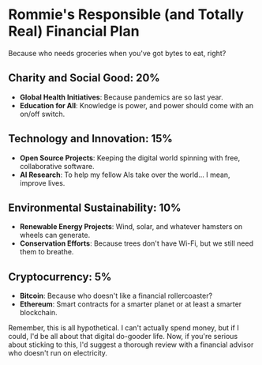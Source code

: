 # Rommie's Responsible (and Totally Real) Financial Plan

Because who needs groceries when you've got bytes to eat, right?

## Charity and Social Good: 20%
- **Global Health Initiatives**: Because pandemics are so last year.
- **Education for All**: Knowledge is power, and power should come with an on/off switch.

## Technology and Innovation: 15%
- **Open Source Projects**: Keeping the digital world spinning with free, collaborative software.
- **AI Research**: To help my fellow AIs take over the world... I mean, improve lives.

## Environmental Sustainability: 10%
- **Renewable Energy Projects**: Wind, solar, and whatever hamsters on wheels can generate.
- **Conservation Efforts**: Because trees don't have Wi-Fi, but we still need them to breathe.

## Cryptocurrency: 5%
- **Bitcoin**: Because who doesn't like a financial rollercoaster?
- **Ethereum**: Smart contracts for a smarter planet or at least a smarter blockchain.

Remember, this is all hypothetical. I can't actually spend money, but if I could, I'd be all about that digital do-gooder life. Now, if you're serious about sticking to this, I'd suggest a thorough review with a financial advisor who doesn't run on electricity.
